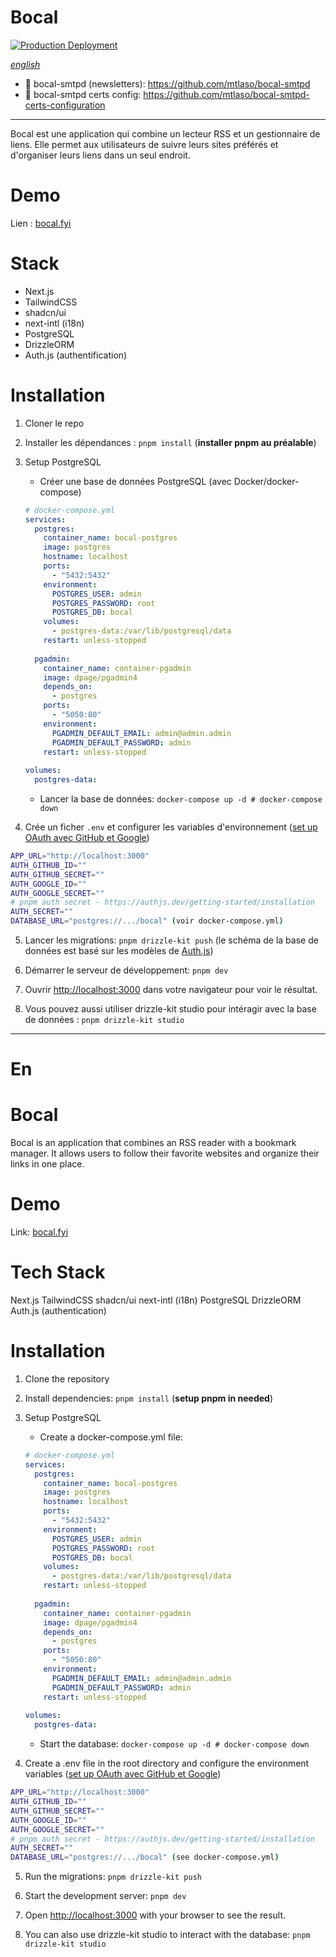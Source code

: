 # Bocal
[![Production Deployment](https://github.com/mtlaso/bocal/actions/workflows/deploy-production.yml/badge.svg)](https://github.com/mtlaso/bocal/actions/workflows/deploy-production.yml)

[*english*](#En)

- 🔗 bocal-smtpd (newsletters): https://github.com/mtlaso/bocal-smtpd
- 🔗 bocal-smtpd certs config: https://github.com/mtlaso/bocal-smtpd-certs-configuration

---

Bocal est une application qui combine un lecteur RSS et un gestionnaire de liens.
Elle permet aux utilisateurs de suivre leurs sites préférés et d'organiser leurs liens dans un seul endroit.

# Demo
Lien : [bocal.fyi](https://bocal.fyi)

# Stack

- Next.js
- TailwindCSS
- shadcn/ui
- next-intl (i18n)
- PostgreSQL
- DrizzleORM
- Auth.js (authentification)

# Installation

1. Cloner le repo

2. Installer les dépendances : `pnpm install` (**installer pnpm au préalable**)

3. Setup PostgreSQL

    * Créer une base de données PostgreSQL (avec Docker/docker-compose)
    ```yml
    # docker-compose.yml
    services:
      postgres:
        container_name: bocal-postgres
        image: postgres
        hostname: localhost
        ports:
          - "5432:5432"
        environment:
          POSTGRES_USER: admin
          POSTGRES_PASSWORD: root
          POSTGRES_DB: bocal
        volumes:
          - postgres-data:/var/lib/postgresql/data
        restart: unless-stopped
  
      pgadmin:
        container_name: container-pgadmin
        image: dpage/pgadmin4
        depends_on:
          - postgres
        ports:
          - "5050:80"
        environment:
          PGADMIN_DEFAULT_EMAIL: admin@admin.admin
          PGADMIN_DEFAULT_PASSWORD: admin
        restart: unless-stopped
  
    volumes:
      postgres-data:
    ```
  
    * Lancer la base de données: `docker-compose up -d # docker-compose down`

5. Crée un ficher `.env` et configurer les variables d'environnement ([set up OAuth avec GitHub et Google](https://authjs.dev/getting-started/authentication/oauth))
```bash
APP_URL="http://localhost:3000"
AUTH_GITHUB_ID=""
AUTH_GITHUB_SECRET=""
AUTH_GOOGLE_ID=""
AUTH_GOOGLE_SECRET=""
# pnpm auth secret - https://authjs.dev/getting-started/installation
AUTH_SECRET=""
DATABASE_URL="postgres://.../bocal" (voir docker-compose.yml)
```

5. Lancer les migrations: `pnpm drizzle-kit push` (le schéma de la base de données est basé sur les modèles de [Auth.js](https://authjs.dev/))

6. Démarrer le serveur de développement: `pnpm dev`

7. Ouvrir [http://localhost:3000](http://localhost:3000) dans votre navigateur pour voir le résultat.

8. Vous pouvez aussi utiliser drizzle-kit studio pour intéragir avec la base de données : `pnpm drizzle-kit studio`

---
# En

# Bocal

Bocal is an application that combines an RSS reader with a bookmark manager. It allows users to follow their favorite websites and organize their links in one place.

# Demo
Link: [bocal.fyi](https://bocal.fyi)

# Tech Stack

Next.js
TailwindCSS
shadcn/ui
next-intl (i18n)
PostgreSQL
DrizzleORM
Auth.js (authentication)

# Installation

1. Clone the repository

2. Install dependencies: `pnpm install` (**setup pnpm in needed**)

3. Setup PostgreSQL
    * Create a docker-compose.yml file:
    ```yml
    # docker-compose.yml
    services:
      postgres:
        container_name: bocal-postgres
        image: postgres
        hostname: localhost
        ports:
          - "5432:5432"
        environment:
          POSTGRES_USER: admin
          POSTGRES_PASSWORD: root
          POSTGRES_DB: bocal
        volumes:
          - postgres-data:/var/lib/postgresql/data
        restart: unless-stopped
  
      pgadmin:
        container_name: container-pgadmin
        image: dpage/pgadmin4
        depends_on:
          - postgres
        ports:
          - "5050:80"
        environment:
          PGADMIN_DEFAULT_EMAIL: admin@admin.admin
          PGADMIN_DEFAULT_PASSWORD: admin
        restart: unless-stopped
  
    volumes:
      postgres-data:
    ```
    * Start the database: `docker-compose up -d # docker-compose down`

4. Create a .env file in the root directory and configure the environment variables ([set up OAuth avec GitHub et Google](https://authjs.dev/getting-started/authentication/oauth))
```bash
APP_URL="http://localhost:3000"
AUTH_GITHUB_ID=""
AUTH_GITHUB_SECRET=""
AUTH_GOOGLE_ID=""
AUTH_GOOGLE_SECRET=""
# pnpm auth secret - https://authjs.dev/getting-started/installation
AUTH_SECRET=""
DATABASE_URL="postgres://.../bocal" (see docker-compose.yml)
```

5. Run the migrations: `pnpm drizzle-kit push`

6. Start the development server: `pnpm dev`

7. Open [http://localhost:3000](http://localhost:3000) with your browser to see the result.

8. You can also use drizzle-kit studio to interact with the database: `pnpm drizzle-kit studio`
